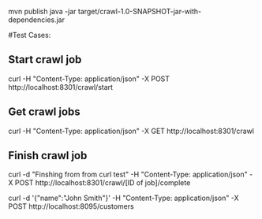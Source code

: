 mvn publish
java -jar target/crawl-1.0-SNAPSHOT-jar-with-dependencies.jar



#Test Cases:

## Start crawl job
curl -H "Content-Type: application/json" -X POST http://localhost:8301/crawl/start

## Get crawl jobs
curl -H "Content-Type: application/json" -X GET http://localhost:8301/crawl

## Finish crawl job
curl -d "Finshing from from curl test" -H "Content-Type: application/json" -X POST http://localhost:8301/crawl/[ID of job]/complete


curl -d '{"name":"John Smith"}' -H "Content-Type: application/json" -X POST http://localhost:8095/customers
